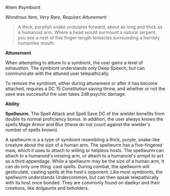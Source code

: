 #item #symbiont

*Wondrous Item, Very Rare, Requires Attunement*

> A thick, purplish snake undulates forward, about as long and thick as a humanoid arm. Where a head would surmount a natural serpent, you see a nest of five finger-length tentacles surrounding a horribly humanlike mouth.

**Attunement**

When attempting to attune to a symbiont, the user gains a level of exhaustion. The symbiont understands only Deep Speech, but can communicate with the attuned user telepathically.

To remove the symbiont, either during attunement or after it has become attached, requires a DC 15 Constitution saving throw, and whether or not the save was successful the user takes 2d8 psychic damage.

**Ability**

**Spellwurm**. The Spell Attack and Spell Save DC of the wielder benefits from double its normal proficiency bonus. In addition, the user always knows the spells Mage Armor and Blur (these do not count against the wielder's number of spells known).

A spellwurm is a a type of symbiont resembling a thick, purple, snake-like creature about the size of a human arm. The spellwurm has a five-fingered maw, which it uses to attach to willing or helpless hosts. The spellwurm can attach to a humanoid's missing arm, or attach to a humanoid's armpit to act as a third appendage. While a spellwurm may be the size of a human arm, it can do only one thing: cast spells. During combat, the spellwurm will gesticulate, casting spells at the host's opponent. Like most symbionts, the spellwurm understands Undercommon, but can then speak telepathically with its host once bonded. They are commonly found on daelkyr and their creations, like dolgaunts and beholders.
